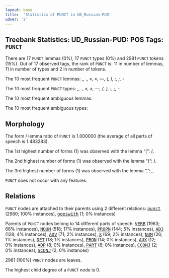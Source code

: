 ```yaml
---
layout: base
title:  'Statistics of PUNCT in UD_Russian-PUD'
udver: '2'
---
```


## Treebank Statistics: UD_Russian-PUD: POS Tags: `PUNCT`

There are 17 `PUNCT` lemmas (0%), 17 `PUNCT` types (0%) and 2981 `PUNCT` tokens (15%).
Out of 17 observed tags, the rank of `PUNCT` is: 11 in number of lemmas, 11 in number of types and 2 in number of tokens.

The 10 most frequent `PUNCT` lemmas: <em>,, ., «, », —, (, ), :, ;, -</em>

The 10 most frequent `PUNCT` types:  <em>,, ., «, », —, (, ), :, ;, -</em>

The 10 most frequent ambiguous lemmas: 

The 10 most frequent ambiguous types:  



## Morphology

The form / lemma ratio of `PUNCT` is 1.000000 (the average of all parts of speech is 1.483283).

The 1st highest number of forms (1) was observed with the lemma “(”: <em>(</em>.

The 2nd highest number of forms (1) was observed with the lemma “)”: <em>)</em>.

The 3rd highest number of forms (1) was observed with the lemma “,”: <em>,</em>.

`PUNCT` does not occur with any features.


## Relations

`PUNCT` nodes are attached to their parents using 2 different relations: <tt><a href="ru_pud-dep-punct.html">punct</a></tt> (2980; 100% instances), <tt><a href="ru_pud-dep-goeswith.html">goeswith</a></tt> (1; 0% instances)

Parents of `PUNCT` nodes belong to 14 different parts of speech: <tt><a href="ru_pud-pos-VERB.html">VERB</a></tt> (1963; 66% instances), <tt><a href="ru_pud-pos-NOUN.html">NOUN</a></tt> (518; 17% instances), <tt><a href="ru_pud-pos-PROPN.html">PROPN</a></tt> (144; 5% instances), <tt><a href="ru_pud-pos-ADJ.html">ADJ</a></tt> (128; 4% instances), <tt><a href="ru_pud-pos-ADV.html">ADV</a></tt> (71; 2% instances), <tt><a href="ru_pud-pos-X.html">X</a></tt> (69; 2% instances), <tt><a href="ru_pud-pos-NUM.html">NUM</a></tt> (26; 1% instances), <tt><a href="ru_pud-pos-DET.html">DET</a></tt> (18; 1% instances), <tt><a href="ru_pud-pos-PRON.html">PRON</a></tt> (14; 0% instances), <tt><a href="ru_pud-pos-AUX.html">AUX</a></tt> (12; 0% instances), <tt><a href="ru_pud-pos-ADP.html">ADP</a></tt> (8; 0% instances), <tt><a href="ru_pud-pos-PART.html">PART</a></tt> (6; 0% instances), <tt><a href="ru_pud-pos-CCONJ.html">CCONJ</a></tt> (2; 0% instances), <tt><a href="ru_pud-pos-SCONJ.html">SCONJ</a></tt> (2; 0% instances)

2981 (100%) `PUNCT` nodes are leaves.

The highest child degree of a `PUNCT` node is 0.

